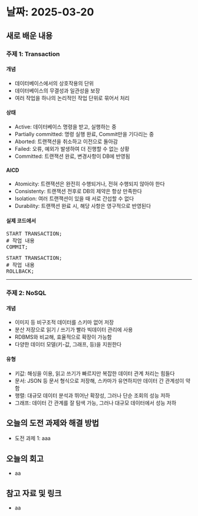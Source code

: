 # 날짜: 2025-03-20

## 새로 배운 내용
### 주제 1: Transaction
#### 개념
- 데이터베이스에서의 상호작용의 단위
- 데이터베이스의 무결성과 일관성을 보장
- 여러 작업을 하나의 논리적인 작업 단위로 묶어서 처리

#### 상태
- Active: 데이터베이스 명령을 받고, 실행하는 중
- Partially committed: 명령 실행 완료, Commit만을 기다리는 중
- Aborted: 트랜잭션을 취소하고 이전으로 돌아감
- Failed: 오류, 예외가 발생하여 더 진행할 수 없는 상황
- Committed: 트랜잭션 완료, 변경사항이 DB에 반영됨

#### AICD
- Atomicity: 트랜잭션은 완전히 수행되거나, 전혀 수행되지 않아야 한다
- Consistenty: 트랜잭션 전후로 DB의 제약은 항상 만족한다
- Isolation: 여러 트랜잭션이 있을 때 서로 간섭할 수 없다
- Durability: 트랜잭션 완료 시, 해당 사항은 영구적으로 반영된다

#### 실제 코드에서
<pre>
START TRANSACTION;
# 작업 내용
COMMIT;
</pre>

<pre>
START TRANSACTION;
# 작업 내용
ROLLBACK;
</pre>

---

### 주제 2: NoSQL
#### 개념
- 이미지 등 비구조적 데이터를 스키마 없어 저장
- 분산 저장으로 읽기 / 쓰기가 빨라 빅데이터 관리에 사용
- RDBMS와 비교해, 효율적으로 확장이 가능함
- 다양한 데이터 모델(키-값, 그래프, 등)을 지원한다

#### 유형
- 키값: 해싱을 이용, 읽고 쓰기가 빠르지만 복잡한 데이터 관계 처리는 힘들다
- 문서: JSON 등 문서 형식으로 저장해, 스카마가 유연하지만 데이터 간 관계성이 약함
- 행렬: 대규모 데이터 분석과 뛰어난 확장성, 그러나 단순 조회의 성능 저하
- 그래프: 데이터 간 관계를 잘 탐색 가능, 그러나 대규모 데이터에서 성능 저하

## 오늘의 도전 과제와 해결 방법
- 도전 과제 1: aaa

## 오늘의 회고
- aa

## 참고 자료 및 링크
- aa
